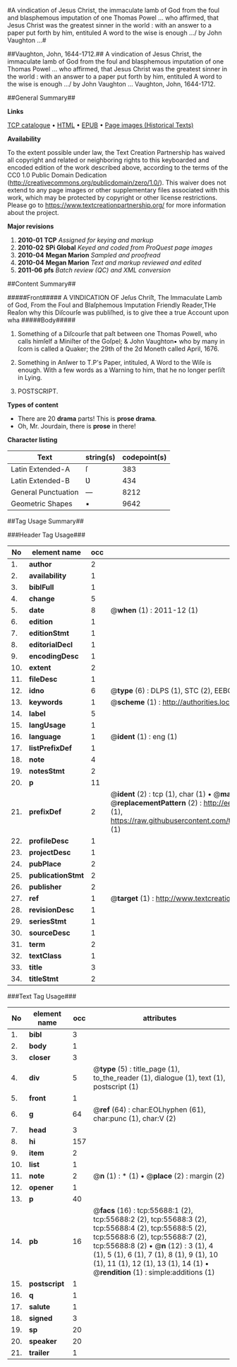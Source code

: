 #A vindication of Jesus Christ, the immaculate lamb of God from the foul and blasphemous imputation of one Thomas Powel ... who affirmed, that Jesus Christ was the greatest sinner in the world : with an answer to a paper put forth by him, entituled A word to the wise is enough .../ by John Vaughton ...#

##Vaughton, John, 1644-1712.##
A vindication of Jesus Christ, the immaculate lamb of God from the foul and blasphemous imputation of one Thomas Powel ... who affirmed, that Jesus Christ was the greatest sinner in the world : with an answer to a paper put forth by him, entituled A word to the wise is enough .../ by John Vaughton ...
Vaughton, John, 1644-1712.

##General Summary##

**Links**

[TCP catalogue](http://www.ota.ox.ac.uk/tcp/)  • 
[HTML](http://tei.it.ox.ac.uk/tcp/Texts-HTML/free/A64/A64776.html)  • 
[EPUB](http://tei.it.ox.ac.uk/tcp/Texts-EPUB/free/A64/A64776.epub) • 
[Page images (Historical Texts)](https://historicaltexts.jisc.ac.uk/eebo-12181788e)

**Availability**

To the extent possible under law, the Text Creation Partnership has waived all copyright and related or neighboring rights to this keyboarded and encoded edition of the work described above, according to the terms of the CC0 1.0 Public Domain Dedication (http://creativecommons.org/publicdomain/zero/1.0/). This waiver does not extend to any page images or other supplementary files associated with this work, which may be protected by copyright or other license restrictions. Please go to https://www.textcreationpartnership.org/ for more information about the project.

**Major revisions**

1. __2010-01__ __TCP__ *Assigned for keying and markup*
1. __2010-02__ __SPi Global__ *Keyed and coded from ProQuest page images*
1. __2010-04__ __Megan Marion__ *Sampled and proofread*
1. __2010-04__ __Megan Marion__ *Text and markup reviewed and edited*
1. __2011-06__ __pfs__ *Batch review (QC) and XML conversion*

##Content Summary##

#####Front#####
A VINDICATION OF Jeſus Chriſt, The Immaculate Lamb of God, From the Foul and Blaſphemous Imputation Friendly Reader,THe Reaſon why this Diſcourſe was publiſhed, is to give thee a true Account upon wha
#####Body#####

1. Something of a Diſcourſe that paſt between one Thomas Powell, who calls himſelf a Miniſter of the Goſpel; & John Vaughton▪ who by many in ſcorn is called a Quaker; the 29th of the 2d Moneth called April, 1676.

1. Something in Anſwer to T.P's Paper, intituled, A Word to the Wiſe is enough. With a few words as a Warning to him, that he no longer perſiſt in Lying.

1. POSTSCRIPT.

**Types of content**

  * There are 20 **drama** parts! This is **prose drama**.
  * Oh, Mr. Jourdain, there is **prose** in there!

**Character listing**


|Text|string(s)|codepoint(s)|
|---|---|---|
|Latin Extended-A|ſ|383|
|Latin Extended-B|Ʋ|434|
|General Punctuation|—|8212|
|Geometric Shapes|▪|9642|

##Tag Usage Summary##

###Header Tag Usage###

|No|element name|occ|attributes|
|---|---|---|---|
|1.|__author__|2||
|2.|__availability__|1||
|3.|__biblFull__|1||
|4.|__change__|5||
|5.|__date__|8| @__when__ (1) : 2011-12 (1)|
|6.|__edition__|1||
|7.|__editionStmt__|1||
|8.|__editorialDecl__|1||
|9.|__encodingDesc__|1||
|10.|__extent__|2||
|11.|__fileDesc__|1||
|12.|__idno__|6| @__type__ (6) : DLPS (1), STC (2), EEBO-CITATION (1), OCLC (1), VID (1)|
|13.|__keywords__|1| @__scheme__ (1) : http://authorities.loc.gov/ (1)|
|14.|__label__|5||
|15.|__langUsage__|1||
|16.|__language__|1| @__ident__ (1) : eng (1)|
|17.|__listPrefixDef__|1||
|18.|__note__|4||
|19.|__notesStmt__|2||
|20.|__p__|11||
|21.|__prefixDef__|2| @__ident__ (2) : tcp (1), char (1)  •  @__matchPattern__ (2) : ([0-9\-]+):([0-9IVX]+) (1), (.+) (1)  •  @__replacementPattern__ (2) : http://eebo.chadwyck.com/downloadtiff?vid=$1&page=$2 (1), https://raw.githubusercontent.com/textcreationpartnership/Texts/master/tcpchars.xml#$1 (1)|
|22.|__profileDesc__|1||
|23.|__projectDesc__|1||
|24.|__pubPlace__|2||
|25.|__publicationStmt__|2||
|26.|__publisher__|2||
|27.|__ref__|1| @__target__ (1) : http://www.textcreationpartnership.org/docs/. (1)|
|28.|__revisionDesc__|1||
|29.|__seriesStmt__|1||
|30.|__sourceDesc__|1||
|31.|__term__|2||
|32.|__textClass__|1||
|33.|__title__|3||
|34.|__titleStmt__|2||


###Text Tag Usage###

|No|element name|occ|attributes|
|---|---|---|---|
|1.|__bibl__|3||
|2.|__body__|1||
|3.|__closer__|3||
|4.|__div__|5| @__type__ (5) : title_page (1), to_the_reader (1), dialogue (1), text (1), postscript (1)|
|5.|__front__|1||
|6.|__g__|64| @__ref__ (64) : char:EOLhyphen (61), char:punc (1), char:V (2)|
|7.|__head__|3||
|8.|__hi__|157||
|9.|__item__|2||
|10.|__list__|1||
|11.|__note__|2| @__n__ (1) : * (1)  •  @__place__ (2) : margin (2)|
|12.|__opener__|1||
|13.|__p__|40||
|14.|__pb__|16| @__facs__ (16) : tcp:55688:1 (2), tcp:55688:2 (2), tcp:55688:3 (2), tcp:55688:4 (2), tcp:55688:5 (2), tcp:55688:6 (2), tcp:55688:7 (2), tcp:55688:8 (2)  •  @__n__ (12) : 3 (1), 4 (1), 5 (1), 6 (1), 7 (1), 8 (1), 9 (1), 10 (1), 11 (1), 12 (1), 13 (1), 14 (1)  •  @__rendition__ (1) : simple:additions (1)|
|15.|__postscript__|1||
|16.|__q__|1||
|17.|__salute__|1||
|18.|__signed__|3||
|19.|__sp__|20||
|20.|__speaker__|20||
|21.|__trailer__|1||
